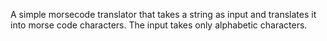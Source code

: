 A simple morsecode translator that takes a string as input and translates it into morse code characters. The input takes only alphabetic characters.
